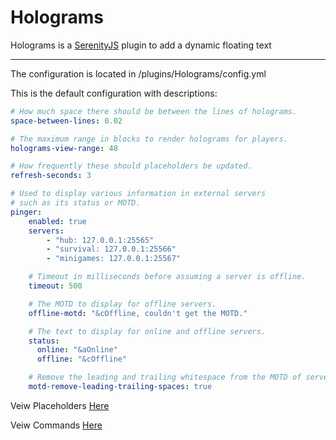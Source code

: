 # Holograms

Holograms is a [SerenityJS](https://github.com/SerenityJS/serenity/tree/rc-1) plugin to add a dynamic floating text

---

The configuration is located in /plugins/Holograms/config.yml

This is the default configuration with descriptions:
```yaml
# How much space there should be between the lines of holograms.
space-between-lines: 0.02

# The maximum range in blocks to render holograms for players.
holograms-view-range: 48

# How frequently these should placeholders be updated.
refresh-seconds: 3

# Used to display various information in external servers
# such as its status or MOTD.
pinger:
    enabled: true
    servers:
        - "hub: 127.0.0.1:25565"
        - "survival: 127.0.0.1:25566"
        - "minigames: 127.0.0.1:25567"

    # Timeout in milliseconds before assuming a server is offline.
    timeout: 500

    # The MOTD to display for offline servers.
    offline-motd: "&cOffline, couldn't get the MOTD."

    # The text to display for online and offline servers.
    status:
      online: "&aOnline"
      offline: "&cOffline"

    # Remove the leading and trailing whitespace from the MOTD of servers.
    motd-remove-leading-trailing-spaces: true

```

Veiw Placeholders [Here](https://github.com/Nathan93705/Holograms/blob/main/PlaceHolders.md)

Veiw Commands [Here](https://github.com/Nathan93705/Holograms/blob/main/Commands.md)